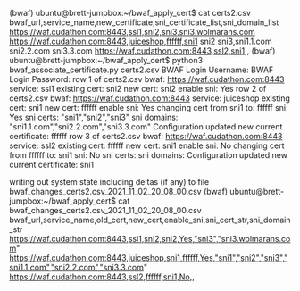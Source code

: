 (bwaf) ubuntu@brett-jumpbox:~/bwaf_apply_cert$ cat certs2.csv
bwaf_url,service_name,new_certificate,sni_certificate_list,sni_domain_list
https://waf.cudathon.com:8443,ssl1,sni2,sni3,sni3.wolmarans.com
https://waf.cudathon.com:8443,juiceshop,ffffff,sni1 sni2 sni3,sni1.1.com sni2.2.com sni3.3.com
https://waf.cudathon.com:8443,ssl2,sni1,,
(bwaf) ubuntu@brett-jumpbox:~/bwaf_apply_cert$ python3 bwaf_associate_certificate.py certs2.csv
BWAF Login Username:
BWAF Login Password:
row 1 of certs2.csv bwaf: https://waf.cudathon.com:8443 service: ssl1 existing cert: sni2 new cert: sni2 enable sni: Yes
row 2 of certs2.csv bwaf: https://waf.cudathon.com:8443 service: juiceshop existing cert: sni1 new cert: ffffff enable sni: Yes
    changing cert from sni1 to: ffffff sni: Yes sni certs: "sni1","sni2","sni3" sni domains: "sni1.1.com","sni2.2.com","sni3.3.com"
    Configuration updated
    new current certificate: ffffff
row 3 of certs2.csv bwaf: https://waf.cudathon.com:8443 service: ssl2 existing cert: ffffff new cert: sni1 enable sni: No
    changing cert from ffffff to: sni1 sni: No sni certs:  sni domains:
    Configuration updated
    new current certificate: sni1

writing out system state including deltas (if any) to file bwaf_changes_certs2.csv_2021_11_02_20_08_00.csv
(bwaf) ubuntu@brett-jumpbox:~/bwaf_apply_cert$ cat bwaf_changes_certs2.csv_2021_11_02_20_08_00.csv
bwaf_url,service_name,old_cert,new_cert,enable_sni,sni_cert_str,sni_domain_str
https://waf.cudathon.com:8443,ssl1,sni2,sni2,Yes,"sni3","sni3.wolmarans.com"
https://waf.cudathon.com:8443,juiceshop,sni1,ffffff,Yes,"sni1","sni2","sni3","sni1.1.com","sni2.2.com","sni3.3.com"
https://waf.cudathon.com:8443,ssl2,ffffff,sni1,No,,
